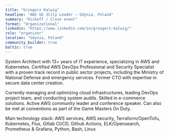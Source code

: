 ```yaml
---
title: "Grzegorz Kalwig"
headline: "AWS UG 3City Leader — Gdynia, Poland"
summary: "Kickoff / Close event"
format: "Organizational"
linkedin: "https://www.linkedin.com/in/grzegorz-kalwig/"
role: "organizer"
location: "Gdynia, Poland"
community_builder: true
baltic: true
---
```


System Architect with 13+ years of IT experience, specializing in AWS and Kubernetes. Certified AWS DevOps Professional and Security Specialist with a proven track record in public sector projects, including the Ministry of National Defense and emergency services. Former CTO with expertise in secure data center creation.

Currently managing and optimizing cloud infrastructures, leading DevOps project team, and conducting system audits. Skilled in e-commerce solutions. Active AWS community leader and conference speaker. Can also be met at conventions as part of the Game Masters On Duty.

Main technology stack: AWS services, AWS security, Terraform/OpenTofu, Kubernetes, Flux, Gitlab CI/CD, Github Actions, ELK/Opensearch, Prometheus & Grafana, Python, Bash, Linux